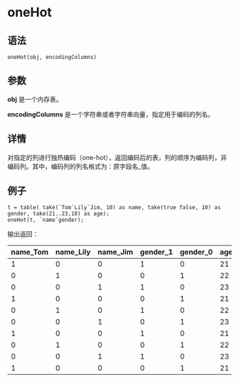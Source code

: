# oneHot

## 语法

`oneHot(obj, encodingColumns)`

## 参数

**obj** 是一个内存表。

**encodingColumns** 是一个字符串或者字符串向量，指定用于编码的列名。

## 详情

对指定的列进行独热编码（one-hot），返回编码后的表，列的顺序为编码列，非编码列。其中，编码列的列名格式为：原字段名\_值。

## 例子

```
t = table( take(`Tom`Lily`Jim, 10) as name, take(true false, 10) as gender, take(21..23,10) as age);
oneHot(t, `name`gender);
```

输出返回：

| name\_Tom | name\_Lily | name\_Jim | gender\_1 | gender\_0 | age |
| --- | --- | --- | --- | --- | --- |
| 1 | 0 | 0 | 1 | 0 | 21 |
| 0 | 1 | 0 | 0 | 1 | 22 |
| 0 | 0 | 1 | 1 | 0 | 23 |
| 1 | 0 | 0 | 0 | 1 | 21 |
| 0 | 1 | 0 | 1 | 0 | 22 |
| 0 | 0 | 1 | 0 | 1 | 23 |
| 1 | 0 | 0 | 1 | 0 | 21 |
| 0 | 1 | 0 | 0 | 1 | 22 |
| 0 | 0 | 1 | 1 | 0 | 23 |
| 1 | 0 | 0 | 0 | 1 | 21 |

